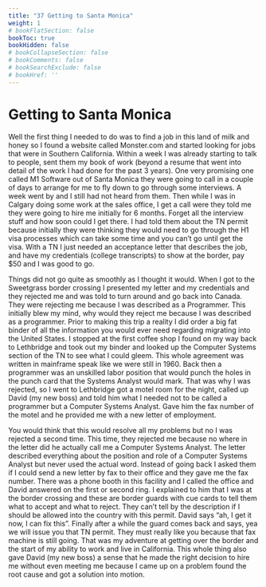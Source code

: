 ```yaml
---
title: "37 Getting to Santa Monica"
weight: 1
# bookFlatSection: false
bookToc: true
bookHidden: false
# bookCollapseSection: false
# bookComments: false
# bookSearchExclude: false
# bookHref: ''
---
```

# Getting to Santa Monica
Well the first thing I needed to do was to find a job in this land of milk and honey so I found a website called Monster.com and started looking for jobs that were in Southern California. Within a week I was already starting to talk to people, sent them my book of work (beyond a resume that went into detail of the work I had done for the past 3 years). One very promising one called M1 Software out of Santa Monica they were going to call in a couple of days to arrange for me to fly down to go through some interviews. A week went by and I still had not heard from them. Then while I was in Calgary doing some work at the sales office, I get a call were they told me they were going to hire me initially for 6 months. Forget all the interview stuff and how soon could I get there. I had told them about the TN permit because initially they were thinking they would need to go through the H1 visa processes which can take some time and you can’t go until get the visa. With a TN I just needed an acceptance letter that describes the job, and have my credentials (college transcripts) to show at the border, pay $50 and I was good to go.   

Things did not go quite as smoothly as I thought it would. When I got to the Sweetgrass border crossing I presented my letter and my credentials and they rejected me and was told to turn around and go back into Canada. They were rejecting me because I was described as a Programmer. This initially blew my mind, why would they reject me because I was described as a programmer. Prior to making this trip a reality I did order a big fat binder of all the information you would ever need regarding migrating into the United States. I stopped at the first coffee shop I found on my way back to Lethbridge and took out my binder and looked up the Computer Systems section of the TN to see what I could gleem. This whole agreement was written in mainframe speak like we were still in 1960. Back then a programmer was an unskilled labor position that would punch the holes in the punch card that the Systems Analyst would mark. That was why I was rejected, so I went to Lethbridge got a motel room for the night, called up David (my new boss) and told him what I needed not to be called a programmer but a Computer Systems Analyst. Gave him the fax number of the motel and he provided me with a new letter of employment.

You would think that this would resolve all my problems but no I was rejected a second time.  This time, they rejected me because no where in the letter did he actually call me a Computer Systems Analyst. The letter described everything about the position and role of a Computer Systems Analyst but never used the actual word. Instead of going back I asked them if I could send a new letter by fax to their office and they gave me the fax number. There was a phone booth in this facility and I called the office and David answered on the first or second ring. I explained to him that I was at the border crossing and these are border guards with cue cards to tell them what to accept and what to reject. They can’t tell by the description if I should be allowed into the country with this permit. David says “ah, I get it now, I can fix this”. Finally after a while the guard comes back and says, yea we will issue you that TN permit. They must really like you because that fax machine is still going. That was my adventure at getting over the border and the start of my ability to work and live in California. This whole thing also gave David (my new boss) a sense that he made the right decision to hire me without even meeting me because I came up on a problem found the root cause and got a solution into motion.